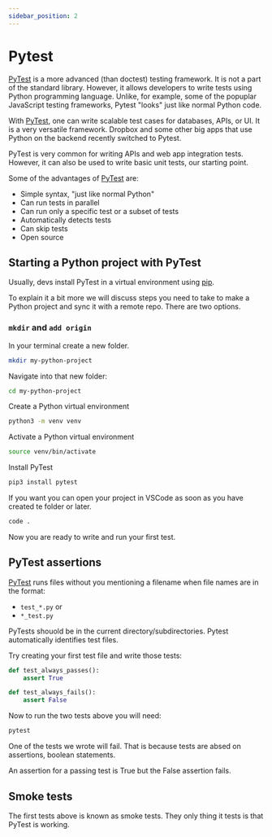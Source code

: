 ```yaml
---
sidebar_position: 2
---
```


# Pytest

[PyTest](https://docs.pytest.org/en/7.1.x/contents.html) is a more advanced (than doctest) testing framework. It is not a part of the standard library. However, it allows developers to write tests using Python programming language. Unlike, for example, some of the popuplar JavaScript testing frameworks, Pytest "looks" just like normal Python code. 

With [PyTest](https://docs.pytest.org/en/7.1.x/contents.html), one can write scalable test cases for databases, APIs, or UI. It is a very versatile framework. Dropbox and some other big apps that use Python on the backend recently switched to Pytest.

PyTest is very common for writing APIs and web app integration tests. However, it can also be used to write basic unit tests, our starting point.

Some of the advantages of [PyTest](https://docs.pytest.org/en/7.1.x/contents.html) are:

- Simple syntax, "just like normal Python"
- Can run tests in parallel
- Can run only a specific test or a subset of tests
- Automatically detects tests
- Can skip tests
- Open source

## Starting a Python project with PyTest

Usually, devs install PyTest in a virtual environment using [pip](https://pip.pypa.io/en/stable/).

To explain it a bit more we will discuss steps you need to take to make a Python project and sync it with a remote repo. There are two options.

### `mkdir` and `add origin`

In your terminal create a new folder.

```bash
mkdir my-python-project
```

Navigate into that new folder:

```bash
cd my-python-project
```

Create a Python virtual environment

```bash
python3 -m venv venv
```

Activate a Python virtual environment

```bash
source venv/bin/activate
```

Install PyTest

```bash
pip3 install pytest
```

If you want you can open your project in VSCode as soon as you have created te folder or later.

```bash
code .
```

Now you are ready to write and run your first test.

## PyTest assertions

[PyTest](https://docs.pytest.org/en/7.1.x/contents.html) runs files without you mentioning a filename when  file names are in the format:

- `test_*.py`
or 
- `*_test.py`

PyTests shouold be in the current directory/subdirectories. Pytest automatically identifies test files.

Try creating your first test file and write those tests:

```python
def test_always_passes():
    assert True

def test_always_fails():
    assert False
```

Now to run the two tests above you will need:

```bash
pytest
```

One of the tests we wrote will fail. That is because tests are absed on assertions, boolean statements.

An assertion for a passing test is True but the False assertion fails.

## Smoke tests

The first tests above is known as smoke tests. They only thing it tests is that PyTest is working.

